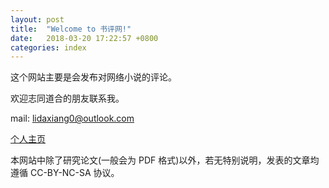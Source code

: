 ```yaml
---
layout: post
title:  "Welcome to 书评网!"
date:   2018-03-20 17:22:57 +0800
categories: index
---
```


这个网站主要是会发布对网络小说的评论。

欢迎志同道合的朋友联系我。

mail:  lidaxiang0@outlook.com

[个人主页](www.lidaxiang.cn)

本网站中除了研究论文(一般会为 PDF 格式)以外，若无特别说明，发表的文章均遵循 CC-BY-NC-SA 协议。
